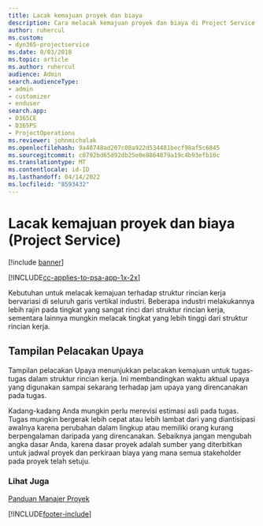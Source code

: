```yaml
---
title: Lacak kemajuan proyek dan biaya
description: Cara melacak kemajuan proyek dan biaya di Project Service
author: ruhercul
ms.custom:
- dyn365-projectservice
ms.date: 8/03/2018
ms.topic: article
ms.author: ruhercul
audience: Admin
search.audienceType:
- admin
- customizer
- enduser
search.app:
- D365CE
- D365PS
- ProjectOperations
ms.reviewer: johnmichalak
ms.openlocfilehash: 9a48748ad207c08a922d534481becf98af5c6845
ms.sourcegitcommit: c0792bd65d92db25e0e8864879a19c4b93efb10c
ms.translationtype: MT
ms.contentlocale: id-ID
ms.lasthandoff: 04/14/2022
ms.locfileid: "8593432"
---
```

# <a name="track-project-progress-and-cost-project-service"></a>Lacak kemajuan proyek dan biaya (Project Service)

[!include [banner](../includes/psa-now-project-operations.md)]

[!INCLUDE[cc-applies-to-psa-app-1x-2x](../includes/cc-applies-to-psa-app-1x-2x.md)]

Kebutuhan untuk melacak kemajuan terhadap struktur rincian kerja bervariasi di seluruh garis vertikal industri. Beberapa industri melakukannya lebih rajin pada tingkat yang sangat rinci dari struktur rincian kerja, sementara lainnya mungkin melacak tingkat yang lebih tinggi dari struktur rincian kerja.  
  
## <a name="effort-tracking-view"></a>Tampilan Pelacakan Upaya  
Tampilan pelacakan Upaya menunjukkan pelacakan kemajuan untuk tugas-tugas dalam struktur rincian kerja. Ini membandingkan waktu aktual upaya yang digunakan sampai sekarang terhadap jam upaya yang direncanakan pada tugas.  
  
Kadang-kadang Anda mungkin perlu merevisi estimasi asli pada tugas. Tugas mungkin bergerak lebih cepat atau lebih lambat dari yang diantisipasi awalnya karena perubahan dalam lingkup atau memiliki orang kurang berpengalaman daripada yang direncanakan. Sebaiknya jangan mengubah angka dasar Anda, karena dasar proyek adalah sumber yang diterbitkan untuk jadwal proyek dan perkiraan biaya yang mana semua stakeholder pada proyek telah setuju.  
  
### <a name="see-also"></a>Lihat Juga  
 [Panduan Manajer Proyek](../psa/project-manager-guide.md)


[!INCLUDE[footer-include](../includes/footer-banner.md)]

